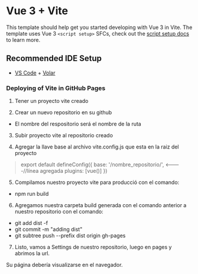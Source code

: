 # Vue 3 + Vite

This template should help get you started developing with Vue 3 in Vite. The template uses Vue 3 `<script setup>` SFCs, check out the [script setup docs](https://v3.vuejs.org/api/sfc-script-setup.html#sfc-script-setup) to learn more.

## Recommended IDE Setup

- [VS Code](https://code.visualstudio.com/) + [Volar](https://marketplace.visualstudio.com/items?itemName=Vue.volar)


### Deploying of Vite in GitHub Pages

1. Tener un proyecto vite creado

2. Crear un nuevo repositorio en su github 
* El nombre del respositorio será el nombre de la ruta

3. Subir proyecto vite al repositorio creado

4. Agregar la llave base al archivo vite.config.js que esta en la raiz del proyecto

> export default defineConfig({
>   base: '/nombre_repositorio/',               <----//línea agregada
>   plugins: [vue()]
> })

5. Compilamos nuestro proyecto vite para producció con el comando:
- npm run build

6. Agregamos nuestra carpeta build generada con el comando anterior a nuestro repositorio con el comando:
- git add dist -f
- git commit -m "adding dist"
- git subtree push --prefix dist origin gh-pages

7. Listo, vamos a Settings de nuestro repositorio, luego en pages y abrimos la url.

Su página debería visualizarse en el navegador.

